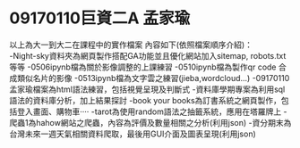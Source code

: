 # 09170110巨資二A 孟家瑜
以上為大一到大二在課程中的實作檔案
內容如下(依照檔案順序介紹)：<br/>
-Night-sky資料夾為網頁製作搭配GA功能並且優化網站加入sitemap, robots.txt等等
-0506ipynb檔為關於影像調整的上課練習
-0510ipynb檔為製作qr code 合成類似名片的影像
-0513ipynb檔為文字雲之練習(jieba,wordcloud...)
-09170110孟家瑜檔案為html語法練習，包括視覺呈現及判斷式
-資料庫學期專案為利用sql語法的資料庫分析，加上結果探討
-book your books為訂書系統之網頁製作，包括登入畫面、購物車····
-tarot為使用random語法之抽籤系統，應用在塔羅牌上
-爬蟲1為hahow網站之爬蟲，內容為評價及數量相關之分析(利用json)
-資分期末為台灣未來一週天氣相關資料爬取，最後用GUI介面及圖表呈現(利用json)
